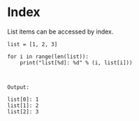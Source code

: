 # Index

List items can be accessed by index.

```
list = [1, 2, 3]

for i in range(len(list)):
    print("list[%d]: %d" % (i, list[i]))
    
    

Output:

list[0]: 1
list[1]: 2
list[2]: 3
```



